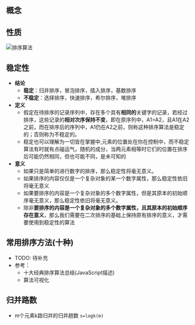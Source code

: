 ## 概念
## 性质
![排序算法](https://pica.zhimg.com/v2-0872ff222124611b3403a888be76c2b9_1440w.jpg?source=172ae18b)
## 稳定性
- **结论**
  - **稳定**：归并排序，冒泡排序，插入排序，基数排序
  - **不稳定**：选择排序，快速排序，希尔排序，堆排序
- **定义**
  - 假定在待排序的记录序列中，存在多个具有**相同的**关键字的记录，若经过排序，这些记录的**相对次序保持不变**，即在原序列中，A1=A2，且A1在A2之前，而在排序后的序列中，A1仍在A2之前，则称这种排序算法是稳定的；否则称为不稳定的。
  - 稳定也可以理解为一切皆在掌握中,元素的位置处在你在控制中，而不稳定算法有时就有点碰运气，随机的成分，当两元素相等时它们的位置在排序后可能仍然相同，但也可能不同，是未可知的
- **意义**
  - 如果只是简单的进行数字的排序，那么稳定性将毫无意义。
  - 如果排序的内容仅仅是一个复杂对象的某一个数字属性，那么稳定性依旧将毫无意义
  - 如果要排序的内容是一个复杂对象的多个数字属性，但是其原本的初始顺序毫无意义，那么稳定性依旧将毫无意义。
  - 除非**要排序的内容是一个复杂对象的多个数字属性，且其原本的初始顺序存在意义**，那么我们需要在二次排序的基础上保持原有排序的意义，才需要使用到稳定性的算法

## 常用排序方法(十种)
- TODO: 待补充
- 参考：
  - <a src = "https://juejin.cn/post/6844903444365443080">十大经典排序算法总结(JavaScript描述)</a>
  - <a src = "https://visualgo.net/zh">算法可视化</a>


## 归并路数
- m个元素k路归并的归并趟数 `s=logk(m)`